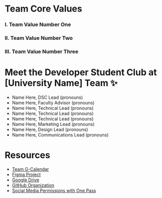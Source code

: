 # Team Core Values 

### I. Team Value Number One
### II. Team Value Number Two
### III. Team Value Number Three


# Meet the Developer Student Club at [University Name] Team ✨
- Name Here, DSC Lead (pronouns)
- Name Here, Faculty Advisor (pronouns)
- Name Here, Technical Lead (pronouns)
- Name Here, Technical Lead (pronouns)
- Name Here, Technical Lead (pronouns)
- Name Here, Marketing Lead (pronouns)
- Name Here, Design Lead (pronouns)
- Name Here, Communications Lead (pronouns)


# Resources
- [Team G-Calendar](google.com)
- [Figma Project](google.com)
- [Google Drive](google.com)
- [GitHub Organization](google.com)
- [Social Media Permissions with One Pass](google.com)
